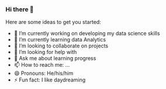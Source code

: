 ### Hi there 👋



Here are some ideas to get you started:

- 🔭 I’m currently working on developing my data science skills
- 🌱 I’m currently learning data Analytics 
- 👯 I’m looking to collaborate on projects 
- 🤔 I’m looking for help with 
- 💬 Ask me about learning progress 
- 📫 How to reach me: ...
- 😄 Pronouns: He/his/him
- ⚡ Fun fact: I like daydreaming 
